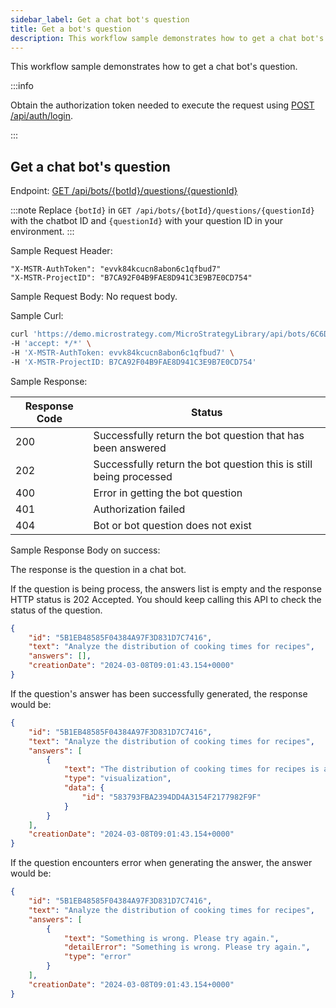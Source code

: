 ```yaml
---
sidebar_label: Get a chat bot's question
title: Get a bot's question
description: This workflow sample demonstrates how to get a chat bot's question.
---
```


<Available since="2024 Update 3" />

This workflow sample demonstrates how to get a chat bot's question.

:::info

Obtain the authorization token needed to execute the request using [POST /api/auth/login](https://demo.microstrategy.com/MicroStrategyLibrary/api-docs/index.html#/Authentication/postLogin).

:::

## Get a chat bot's question

Endpoint: [GET /api/bots/\{botId}/questions/\{questionId}](https://demo.microstrategy.com/MicroStrategyLibrary/api-docs/index.html#/AI%20Chatbot/queryMessage)

:::note
Replace `{botId}` in `GET /api/bots/{botId}/questions/{questionId}` with the chatbot ID and `{questionId}` with your question ID in your environment.
:::

Sample Request Header:

```http
"X-MSTR-AuthToken": "evvk84kcucn8abon6c1qfbud7"
"X-MSTR-ProjectID": "B7CA92F04B9FAE8D941C3E9B7E0CD754"
```

Sample Request Body:
No request body.

Sample Curl:

```bash
curl 'https://demo.microstrategy.com/MicroStrategyLibrary/api/bots/6C6D314E4C881C01BFD79084DD5B2D42/questions/5B1EB48585F04384A97F3D831D7C7416' \
-H 'accept: */*' \
-H 'X-MSTR-AuthToken: evvk84kcucn8abon6c1qfbud7' \
-H 'X-MSTR-ProjectID: B7CA92F04B9FAE8D941C3E9B7E0CD754'
```

Sample Response:

| Response Code | Status                                      |
| ------------- | ------------------------------------------- |
| 200           | Successfully return the bot question that has been answered          |
| 202           | Successfully return the bot question this is still being processed   |
| 400           | Error in getting the bot question           |
| 401           | Authorization failed                        |
| 404           | Bot or bot question does not exist          |

Sample Response Body on success:

The response is the question in a chat bot.

If the question is being process, the answers list is empty and the response HTTP status is 202 Accepted. You should keep calling this API to check the status of the question.

```json
{
    "id": "5B1EB48585F04384A97F3D831D7C7416",
    "text": "Analyze the distribution of cooking times for recipes",
    "answers": [],
    "creationDate": "2024-03-08T09:01:43.154+0000"
}
```

If the question's answer has been successfully generated, the response would be:

```json
{
    "id": "5B1EB48585F04384A97F3D831D7C7416",
    "text": "Analyze the distribution of cooking times for recipes",
    "answers": [
        {
            "text": "The distribution of cooking times for recipes is as follows:\n- The shortest cooking time is -1 minute.\n- The majority of recipes have cooking times ranging from 2 to 60 minutes.\n- There are a few recipes with longer cooking times, such as 75, 90, 120, and 720 minutes.\n- The exact distribution of cooking times can be seen in the visualization result.",
            "type": "visualization",
            "data": {
                "id": "583793FBA2394DD4A3154F2177982F9F"
            }
        }
    ],
    "creationDate": "2024-03-08T09:01:43.154+0000"
}
```

If the question encounters error when generating the answer, the answer would be:

```json
{
    "id": "5B1EB48585F04384A97F3D831D7C7416",
    "text": "Analyze the distribution of cooking times for recipes",
    "answers": [
        {
            "text": "Something is wrong. Please try again.",
            "detailError": "Something is wrong. Please try again.",
            "type": "error"
        }
    ],
    "creationDate": "2024-03-08T09:01:43.154+0000"
}
```
